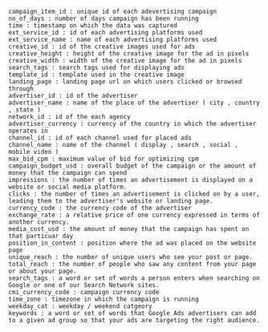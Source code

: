 
    campaign_item_id : unique id of each adevertising campaign
    no_of_days : number of days campaign has been running
    time : timestamp on which the data was captured
    ext_service_id : id of each advertising platforms used
    ext_service_name : name of each advertising platforms used
    creative_id : id of the creative images used for ads
    creative_height : height of the creative image for the ad in pixels
    creative_width : width of the creative image for the ad in pixels
    search_tags : search tags used for displaying ads
    template_id : template used in the creative image
    landing_page : landing page url on which users clicked or browsed through
    advertiser_id : id of the advertiser
    advertiser_name : name of the place of the advertiser ( city , country , state )
    network_id : id of the each agency
    advertiser_currency : currency of the country in which the advertiser operates in
    channel_id : id of each channel used for placed ads
    channel_name : name of the channel ( display , search , social , mobile video )
    max_bid_cpm : maximum value of bid for optimizing cpm
    campaign_budget_usd : overall budget of the campaign or the amount of money that the campaign can spend
    impressions : the number of times an advertisement is displayed on a website or social media platform.
    clicks : the number of times an advertisement is clicked on by a user, leading them to the advertiser's website or landing page.
    currency_code : the currency code of the advertiser
    exchange_rate : a relative price of one currency expressed in terms of another currency.
    media_cost_usd : the amount of money that the campaign has spent on that particuar day
    position_in_content : position where the ad was placed on the website page
    unique_reach : the number of unique users who see your post or page.
    total_reach : the number of people who saw any content from your page or about your page.
    search_tags : a word or set of words a person enters when searching on Google or one of our Search Network sites.
    cmi_currency_code : campaign currency code
    time_zone : timezone in which the campaign is running
    weekday_cat : weekday / weekend catgeory
    keywords : a word or set of words that Google Ads advertisers can add to a given ad group so that your ads are targeting the right audience.
